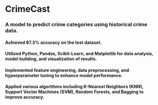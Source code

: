 # CrimeCast

### A model to predict crime categories using historical crime data.

#### Achieved 87.3% accuracy on the test dataset.

#### Utilized Python, Pandas, Scikit-Learn, and Matplotlib for data analysis, model building, and visualization of results.

#### Implemented feature engineering, data preprocessing, and hyperparameter tuning to enhance model performance.

#### Applied various algorithms including K-Nearest Neighbors (KNN), Support Vector Machines (SVM), Random Forests, and Bagging to improve accuracy.

